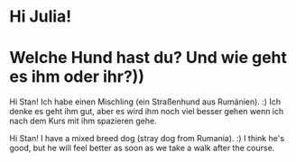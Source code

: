 # Hi Julia!

# Welche Hund hast du? Und wie geht es ihm oder ihr?))

Hi Stan! Ich habe einen Mischling (ein Straßenhund aus Rumänien). :) Ich denke es geht ihm gut, aber es wird ihm noch viel besser gehen wenn ich nach dem Kurs mit ihm spazieren gehe.

Hi Stan! I have a mixed breed dog (stray dog from Rumania). :) I think he's good, but he will feel better as soon as we take a walk after the course.
